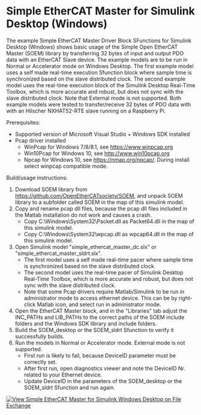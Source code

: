 # Simple EtherCAT Master for Simulink Desktop (Windows)
The example Simple EtherCAT Master Driver Block SFunctions for Simulink Desktop (Windows) shows basic usage of the Simple Open EtherCAT Master (SOEM) library by transferring 32 bytes of input and output PDO data with an EtherCAT Slave device. The example models are to be run in Normal or Accelerator mode on Windows Desktop. The first example model uses a self made real-time execution Sfunction block where sample time is synchronized based on the slave distributed clock. The second example model uses the real-time execution block of the Simulink Desktop Real-Time Toolbox, which is more accurate and robust, but does not sync with the slave distributed clock. Note that External mode is not supported. Both example models were tested to transfer/receive 32 bytes of PDO data with with an Hilscher NXHAT52-RTE slave running on a Raspberry Pi.

Prerequisites:
- Supported version of Microsoft Visual Studio + Windows SDK installed
- Pcap driver installed
    - WinPcap for Windows 7/8/8.1, see https://www.winpcap.org
    - Win10Pcap for Windows 10, see http://www.win10pcap.org
    - Npcap for Windows 10, see https://nmap.org/npcap/. During install select winpcap compatible mode.
    
Build/usage instructions:
1. Download SOEM library from https://github.com/OpenEtherCATsociety/SOEM, and unpack SOEM library to a subfolder called SOEM in the map of this simulink model.
2. Copy and rename pcap dll files, because the pcap dll files included in the Matlab installation do not work and causes a crash. 
    - Copy C:\Windows\System32\Packet.dll as Packet64.dll in the map of this simulink model.
    - Copy C:\Windows\System32\wpcap.dll as wpcap64.dll in the map of this simulink model.
3. Open Simulink model "simple_ethercat_master_dc.slx" or "simple_ethercat_master_sldrt.slx". 
    - The first model uses a self made real-time pacer where sample time is synchronized based on the slave distributed clock. 
    - The second model uses the real-time pacer of Simulink Desktop Real-Time Toolbox, which is more accurate and robust, but does not sync with the slave distributed clock.
    - Note that some Pcap drivers require Matlab/Simulink to be run in administrator mode to access ethernet device. This can be by right-click Matlab icon, and select run in administrator mode.
4. Open the EtherCAT Master block, and in the "Libraries" tab adjust the INC_PATHs and LIB_PATHs to the correct paths of the SOEM include folders and the Windows SDK library and include folders.
5. Build the SOEM_desktop or the SOEM_sldrt Sfunction to verify it successfully builds.
6. Run the models in Normal or Accelerator mode. External mode is not supported.
    - First run is likely to fail, because DeviceID parameter must be correctly set.
    - After first run, open diagnostics viewer and note the DeviceID Nr. related to your Ethernet device.
    - Update DeviceID in the parameters of the SOEM_desktop or the SOEM_sldrt Sfunction and run again.

[![View Simple EtherCAT Master for Simulink Windows Desktop on File Exchange](https://www.mathworks.com/matlabcentral/images/matlab-file-exchange.svg)](https://www.mathworks.com/matlabcentral/fileexchange/77233-simple-ethercat-master-for-simulink-windows-desktop)
